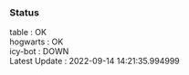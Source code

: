 ### Status


table : OK  
hogwarts : OK  
icy-bot : DOWN  
Latest Update : 2022-09-14 14:21:35.994999
